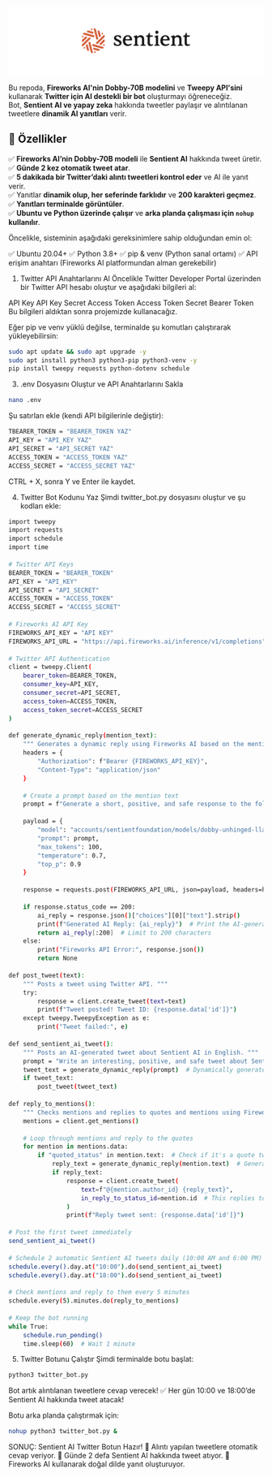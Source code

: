<img width="1230" alt="image" src="https://github.com/sezaras85/Sentient-ai/blob/main/sentient%20resim.png" />

Bu repoda, **Fireworks AI'nin Dobby-70B modelini** ve **Tweepy API'sini** kullanarak **Twitter için AI destekli bir bot** oluşturmayı öğreneceğiz.  
Bot, **Sentient AI ve yapay zeka** hakkında tweetler paylaşır ve alıntılanan tweetlere **dinamik AI yanıtları** verir.

## 📌 Özellikler

✅ **Fireworks AI’nin Dobby-70B modeli** ile **Sentient AI** hakkında tweet üretir.  
✅ **Günde 2 kez otomatik tweet atar**.  
✅ **5 dakikada bir Twitter’daki alıntı tweetleri kontrol eder** ve AI ile yanıt verir.  
✅ Yanıtlar **dinamik olup, her seferinde farklıdır** ve **200 karakteri geçmez**.  
✅ **Yanıtları terminalde görüntüler**.  
✅ **Ubuntu ve Python üzerinde çalışır** ve **arka planda çalışması için `nohup` kullanılır**.

Öncelikle, sisteminin aşağıdaki gereksinimlere sahip olduğundan emin ol:

✅ Ubuntu 20.04+
✅ Python 3.8+
✅ pip & venv (Python sanal ortamı)
✅ API erişim anahtarı (Fireworks AI platformundan alman gerekebilir)

1. Twitter API Anahtarlarını Al
Öncelikle Twitter Developer Portal üzerinden bir Twitter API hesabı oluştur ve aşağıdaki bilgileri al:

API Key
API Key Secret
Access Token
Access Token Secret
Bearer Token
Bu bilgileri aldıktan sonra projemizde kullanacağız.

Eğer pip ve venv yüklü değilse, terminalde şu komutları çalıştırarak yükleyebilirsin:
```bash
sudo apt update && sudo apt upgrade -y
sudo apt install python3 python3-pip python3-venv -y
pip install tweepy requests python-dotenv schedule

```

3. .env Dosyasını Oluştur ve API Anahtarlarını Sakla
```bash
nano .env
```

Şu satırları ekle (kendi API bilgilerinle değiştir):
```bash
TBEARER_TOKEN = "BEARER_TOKEN YAZ"
API_KEY = "API_KEY YAZ"
API_SECRET = "API_SECRET YAZ"
ACCESS_TOKEN = "ACCESS_TOKEN YAZ"
ACCESS_SECRET = "ACCESS_SECRET YAZ"
```
CTRL + X, sonra Y ve Enter ile kaydet.

4. Twitter Bot Kodunu Yaz
Şimdi twitter_bot.py dosyasını oluştur ve şu kodları ekle:
```bash
import tweepy
import requests
import schedule
import time

# Twitter API Keys
BEARER_TOKEN = "BEARER_TOKEN"
API_KEY = "API_KEY"
API_SECRET = "API_SECRET"
ACCESS_TOKEN = "ACCESS_TOKEN"
ACCESS_SECRET = "ACCESS_SECRET"

# Fireworks AI API Key
FIREWORKS_API_KEY = "API KEY"
FIREWORKS_API_URL = "https://api.fireworks.ai/inference/v1/completions"

# Twitter API Authentication
client = tweepy.Client(
    bearer_token=BEARER_TOKEN,
    consumer_key=API_KEY,
    consumer_secret=API_SECRET,
    access_token=ACCESS_TOKEN,
    access_token_secret=ACCESS_SECRET
)

def generate_dynamic_reply(mention_text):
    """ Generates a dynamic reply using Fireworks AI based on the mention text. """
    headers = {
        "Authorization": f"Bearer {FIREWORKS_API_KEY}",
        "Content-Type": "application/json"
    }
    
    # Create a prompt based on the mention text
    prompt = f"Generate a short, positive, and safe response to the following tweet. Maximum 200 characters. Here is the tweet: {mention_text}"
    
    payload = {
        "model": "accounts/sentientfoundation/models/dobby-unhinged-llama-3-3-70b-new",
        "prompt": prompt,
        "max_tokens": 100,
        "temperature": 0.7,
        "top_p": 0.9
    }
    
    response = requests.post(FIREWORKS_API_URL, json=payload, headers=headers)
    
    if response.status_code == 200:
        ai_reply = response.json()["choices"][0]["text"].strip()
        print(f"Generated AI Reply: {ai_reply}")  # Print the AI-generated reply to the console
        return ai_reply[:200]  # Limit to 200 characters
    else:
        print("Fireworks API Error:", response.json())
        return None

def post_tweet(text):
    """ Posts a tweet using Twitter API. """
    try:
        response = client.create_tweet(text=text)
        print(f"Tweet posted! Tweet ID: {response.data['id']}")
    except tweepy.TweepyException as e:
        print("Tweet failed:", e)

def send_sentient_ai_tweet():
    """ Posts an AI-generated tweet about Sentient AI in English. """
    prompt = "Write an interesting, positive, and safe tweet about Sentient AI. Maximum 200 characters. The tweet should be in English."
    tweet_text = generate_dynamic_reply(prompt)  # Dynamically generated tweet content
    if tweet_text:
        post_tweet(tweet_text)

def reply_to_mentions():
    """ Checks mentions and replies to quotes and mentions using Fireworks AI. """
    mentions = client.get_mentions()
    
    # Loop through mentions and reply to the quotes
    for mention in mentions.data:
        if "quoted_status" in mention.text:  # Check if it's a quote tweet
            reply_text = generate_dynamic_reply(mention.text)  # Generate dynamic reply based on the mention text
            if reply_text:
                response = client.create_tweet(
                    text=f"@{mention.author_id} {reply_text}",
                    in_reply_to_status_id=mention.id  # This replies to the quoted tweet
                )
                print(f"Reply tweet sent: {response.data['id']}")

# Post the first tweet immediately
send_sentient_ai_tweet()

# Schedule 2 automatic Sentient AI tweets daily (10:00 AM and 6:00 PM)
schedule.every().day.at("10:00").do(send_sentient_ai_tweet)
schedule.every().day.at("18:00").do(send_sentient_ai_tweet)

# Check mentions and reply to them every 5 minutes
schedule.every(5).minutes.do(reply_to_mentions)

# Keep the bot running
while True:
    schedule.run_pending()
    time.sleep(60)  # Wait 1 minute
```
5. Twitter Botunu Çalıştır
   Şimdi terminalde botu başlat:
 ```bash  
 python3 twitter_bot.py
```
Bot artık alıntılanan tweetlere cevap verecek!
✅ Her gün 10:00 ve 18:00’de Sentient AI hakkında tweet atacak!

Botu arka planda çalıştırmak için:

```bash
nohup python3 twitter_bot.py &
```

SONUÇ: Sentient AI Twitter Botun Hazır!
🔹 Alıntı yapılan tweetlere otomatik cevap veriyor.
🔹 Günde 2 defa Sentient AI hakkında tweet atıyor.
🔹 Fireworks AI kullanarak doğal dilde yanıt oluşturuyor.








  







   
   
















